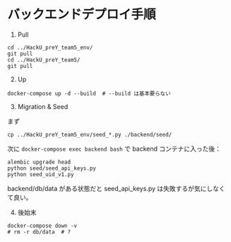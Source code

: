 # バックエンドデプロイ手順

1. Pull
```
cd ../HackU_preY_team5_env/
git pull
cd ../HackU_preY_team5/
git pull
```

2. Up
```
docker-compose up -d --build  # --build は基本要らない
```

3. Migration & Seed

まず
```
cp ../HackU_preY_team5_env/seed_*.py ./backend/seed/
```

次に `docker-compose exec backend bash` で backend コンテナに入った後：
```
alembic upgrade head
python seed/seed_api_keys.py
python seed_uid_v1.py
```
backend/db/data がある状態だと seed_api_keys.py は失敗するが気にしなくて良い。

4. 後始末
```
docker-compose down -v
# rm -r db/data  # ?
```